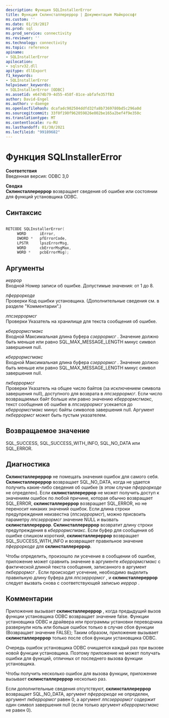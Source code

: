 ```yaml
---
description: Функция SQLInstallerError
title: Функция Склинсталлереррор | Документация Майкрософт
ms.custom: ''
ms.date: 01/19/2017
ms.prod: sql
ms.prod_service: connectivity
ms.reviewer: ''
ms.technology: connectivity
ms.topic: reference
apiname:
- SQLInstallerError
apilocation:
- sqlsrv32.dll
apitype: dllExport
f1_keywords:
- SQLInstallerError
helpviewer_keywords:
- SQLInstallerError [ODBC]
ms.assetid: e6474b79-4d55-458f-81ce-abfafe357f83
author: David-Engel
ms.author: v-daenge
ms.openlocfilehash: dcafadc902504ddfd32fa8b7369780bd5c296a0d
ms.sourcegitcommit: 33f0f190f962059826e002be165a2bef4f9e350c
ms.translationtype: MT
ms.contentlocale: ru-RU
ms.lasthandoff: 01/30/2021
ms.locfileid: "99189682"
---
```

# <a name="sqlinstallererror-function"></a>Функция SQLInstallerError
**Соответствия**  
 Введенная версия: ODBC 3,0  
  
 **Сводка**  
 **Склинсталлереррор** возвращает сведения об ошибке или состоянии для функций установщика ODBC.  
  
## <a name="syntax"></a>Синтаксис  
  
```cpp  
  
RETCODE SQLInstallerError(  
     WORD      iError,  
     DWORD *   pfErrorCode,  
     LPSTR     lpszErrorMsg,  
     WORD      cbErrorMsgMax,  
     WORD *    pcbErrorMsg);  
```  
  
## <a name="arguments"></a>Аргументы  
 *иеррор*  
 Входной Номер записи об ошибке. Допустимые значения: от 1 до 8.  
  
 *пферроркоде*  
 Проверки Код ошибки установщика. (Дополнительные сведения см. в разделе "Комментарии".)  
  
 *лпсзеррормсг*  
 Проверки Указатель на хранилище для текста сообщения об ошибке.  
  
 *кберрормсгмакс*  
 Входной Максимальная длина буфера *сзеррормсг* . Значение должно быть меньше или равно SQL_MAX_MESSAGE_LENGTH минус символ завершения null.  
  
 *кберрормсгмакс*  
 Входной Максимальная длина буфера *сзеррормсг* . Значение должно быть меньше или равно SQL_MAX_MESSAGE_LENGTH минус символ завершения null.  
  
 *пкберрормсг*  
 Проверки Указатель на общее число байтов (за исключением символа завершения null), доступного для возврата в *лпсзеррормсг*. Если число возвращаемых байт больше или равно значению *кберрормсгмакс*, текст сообщения об ошибке в *лпсзеррормсг* усекается до *кберрормсгмакс* минус байты символов завершения null. Аргумент *пкберрормсг* может быть пустым указателем.  
  
## <a name="returns"></a>Возвращаемое значение  
 SQL_SUCCESS, SQL_SUCCESS_WITH_INFO, SQL_NO_DATA или SQL_ERROR.  
  
## <a name="diagnostics"></a>Диагностика  
 **Склинсталлереррор** не помещать значения ошибок для самого себя. **Склинсталлереррор** возвращает SQL_NO_DATA, когда не удается получить какие-либо сведения об ошибке (в этом случае *пферроркоде* не определен). Если **склинсталлереррор** не может получить доступ к значениям ошибок по любой причине, которая обычно возвращает SQL_ERROR, **склинсталлереррор** возвращает SQL_ERROR, но не переносит никаких значений ошибок. Если длина строки предупреждения неизвестна (*лпсзеррормсг*), можно присвоить параметру *лпсзеррормсг* значение NULL и вызвать **склинсталлереррор**. **Склинсталлереррор** возвратит длину строки предупреждения в *кберрормсгмакс*. Если буфер для сообщения об ошибке слишком короткий, **склинсталлереррор** возвращает SQL_SUCCESS_WITH_INFO и возвращает правильное значение *пферроркоде* для **склинсталлереррор**.  
  
 Чтобы определить, произошло ли усечение в сообщении об ошибке, приложение может сравнить значение в аргументе *кберрормсгмакс* с фактической длиной текста сообщения, записанного в аргумент *пкберрормсг* . Если происходит усечение, необходимо выделить правильную длину буфера для *лпсзеррормсг* , и **склинсталлереррор** следует вызвать снова с соответствующей записью *иеррор* .  
  
## <a name="comments"></a>Комментарии  
 Приложение вызывает **склинсталлереррор** , когда предыдущий вызов функции установщика ODBC возвращает значение false. Функции установщика ODBC и драйвера или программы установки переводчика развернули ноль или больше ошибок только в случае сбоя функции (Возвращает значение FALSE); Таким образом, приложение вызывает **склинсталлереррор** только после сбоя функции установщика ODBC.  
  
 Очередь ошибок установщика ODBC очищается каждый раз при вызове новой функции установщика. Поэтому приложение не может получать ошибки для функций, отличных от последнего вызова функции установщика.  
  
 Чтобы получить несколько ошибок для вызова функции, приложение вызывает **склинсталлереррор** несколько раз.  
  
 Если дополнительные сведения отсутствуют, **склинсталлереррор** возвращает SQL_NO_DATA, аргумент *пферроркоде* не определен, аргумент *пкберрормсг* равен 0, а аргумент *лпсзеррормсг* содержит один символ завершения null (если только аргумент *кберрормсгмакс* не равен 0).
